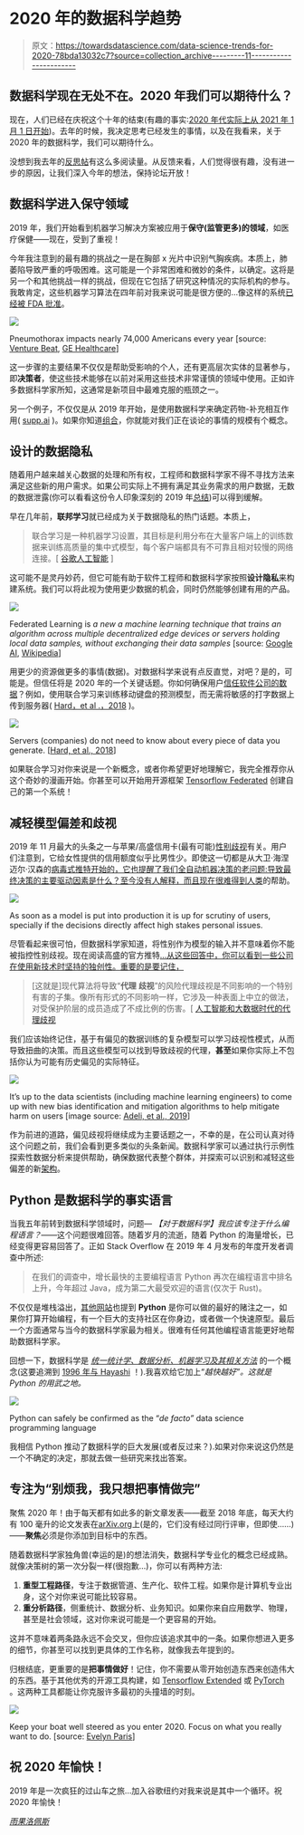 # 2020 年的数据科学趋势

> 原文：<https://towardsdatascience.com/data-science-trends-for-2020-78bda13032c7?source=collection_archive---------11----------------------->

## 数据科学现在无处不在。2020 年我们可以期待什么？

现在，人们已经在庆祝这个十年的结束(有趣的事实:[2020 年代实际上从 2021 年 1 月 1 日开始](https://www.nytimes.com/2019/11/28/us/what-is-decade.html))。去年的时候，我决定思考已经发生的事情，以及在我看来，关于 2020 年的数据科学，我们可以期待什么。

没想到我去年的[反思帖](/data-science-trends-for-2019-11b2397bd16b)有这么多阅读量。从反馈来看，人们觉得很有趣，没有进一步的原因，让我们深入今年的想法，保持论坛开放！

## 数据科学进入保守领域

2019 年，我们开始看到机器学习解决方案被应用于**保守(监管更多)的领域**，如医疗保健——现在，受到了重视！

今年我注意到的最有趣的挑战之一是在胸部 x 光片中识别气胸疾病。本质上，肺萎陷导致严重的呼吸困难。这可能是一个非常困难和微妙的条件，以确定。这将是另一个和其他挑战一样的挑战，但现在它包括了研究这种情况的实际机构的参与。我敢肯定，这些机器学习算法在四年前对我来说可能是很方便的…像这样的系统[已经被 FDA 批准](https://www.genewsroom.com/press-releases/ge-healthcare-receives-fda-clearance-first-artificial-intelligence-algorithms)。

![](img/73a79be53b5abe487f980270735bb3a6.png)

Pneumothorax impacts nearly 74,000 Americans every year [source: [Venture Beat](https://venturebeat.com/2019/12/03/google-details-ai-that-classifies-chest-x-rays-with-human-level-accuracy/), [GE Healthcare](https://www.gehealthcare.com/article/ai-embedded-x-ray-system-could-help-speed-up-detection-of-a-collapsed-lung)]

这一步骤的主要结果不仅仅是帮助受影响的个人，还有更高层次实体的显著参与，即**决策者**，使这些技术能够在以前对采用这些技术非常谨慎的领域中使用。正如许多数据科学家所知，这通常是新项目中最难克服的瓶颈之一。

另一个例子，不仅仅是从 2019 年开始，是使用数据科学来确定药物-补充相互作用( [supp.ai](https://supp.ai/) )。如果你知道[组合](https://en.wikipedia.org/wiki/Combination)，你就能对我们正在谈论的事情的规模有个概念。

## 设计的数据隐私

随着用户越来越关心数据的处理和所有权，工程师和数据科学家不得不寻找方法来满足这些新的用户需求。如果公司实际上不拥有满足其业务需求的用户数据，无数的数据泄露(你可以看看这份令人印象深刻的 2019 年[总结](https://www.cnet.com/news/biggest-data-breaches-of-2019-same-mistakes-different-year/))可以得到缓解。

早在几年前，**联邦学习**就已经成为关于数据隐私的热门话题。本质上，

> 联合学习是一种机器学习设置，其目标是利用分布在大量客户端上的训练数据来训练高质量的集中式模型，每个客户端都具有不可靠且相对较慢的网络连接。[ [谷歌人工智能](https://research.google/pubs/pub45648/) ]

这可能不是灵丹妙药，但它可能有助于软件工程师和数据科学家按照**设计隐私**来构建系统。我们可以将此视为使用更少数据的机会，同时仍然能够创建有用的产品。

![](img/01f93416662a9abd39f4c7b3ed07eab5.png)

Federated Learning is *a new a machine learning technique that trains an algorithm across multiple decentralized edge devices or servers holding local data samples, without exchanging their data samples* [source: [Google AI](https://federated.withgoogle.com/), [Wikipedia](https://en.wikipedia.org/wiki/Federated_learning)]

用更少的资源做更多的事情(数据)。对数据科学来说有点反直觉，对吧？是的，可能是。但信任将是 2020 年的一个关键话题。你如何确保用户[信任软件公司的数据](https://www.cnbc.com/2019/02/13/consumers-dont-trust-tech-companies-with-health-data-rock-health.html)？例如，使用联合学习来训练移动键盘的预测模型，而无需将敏感的打字数据上传到服务器( [Hard，et al .，2018](https://arxiv.org/abs/1811.03604) )。

![](img/7c321e750b503223f96e53bde8c70798.png)

Servers (companies) do not need to know about every piece of data you generate. [[Hard, et al., 2018](https://arxiv.org/pdf/1811.03604.pdf)]

如果联合学习对你来说是一个新概念，或者你希望更好地理解它，我完全推荐你从这个奇妙的漫画开始。你甚至可以开始用开源框架 [Tensorflow Federated](https://www.tensorflow.org/federated) 创建自己的第一个系统！

## 减轻模型偏差和歧视

2019 年 11 月最大的头条之一与苹果/高盛信用卡(最有可能)[性别歧视](https://www.wired.com/story/the-apple-card-didnt-see-genderand-thats-the-problem/)有关。用户们注意到，它给女性提供的信用额度似乎比男性少。即使这一切都是从大卫·海涅迈尔·汉森的[病毒式推特开始的，它也提醒了我们全自动机器决策的老问题:导致最终决策的主要驱动因素是什么？至今没有人解释，而且现在](https://twitter.com/dhh)[很难得到人类](https://twitter.com/stevewoz/status/1193330241478901760)的帮助。

![](img/dd8480fca28c9d677bf0d454693373e7.png)

As soon as a model is put into production it is up for scrutiny of users, specially if the decisions directly affect high stakes personal issues.

尽管看起来很可怕，但数据科学家知道，将性别作为模型的输入并不意味着你不能被指控性别歧视。现在阅读高盛的官方推特[...从这些回答中，你可以看到一些公司在使用新技术时坚持的独创性。重要的是要记住，](https://twitter.com/gsbanksupport/status/1194022629419704320)

> [这就是]现代算法将导致“**代理** **歧视**”的风险代理歧视是不同影响的一个特别有害的子集。像所有形式的不同影响一样，它涉及一种表面上中立的做法，对受保护阶层的成员造成了不成比例的伤害。[ [人工智能和大数据时代的代理歧视](https://papers.ssrn.com/sol3/papers.cfm?abstract_id=3347959)

我们应该始终记住，基于有偏见的数据训练的复杂模型可以学习歧视性模式，从而导致扭曲的决策。而且这些模型可以找到导致歧视的代理，**甚至**如果你实际上不包括你认为可能有历史偏见的实际特征。

![](img/1cea58a6a15bd810d0d81ea9b4b80561.png)

It’s up to the data scientists (including machine learning engineers) to come up with new bias identification and mitigation algorithms to help mitigate harm on users [image source: [Adeli, et al., 2019](https://arxiv.org/pdf/1910.03676.pdf)]

作为前进的道路，偏见歧视将继续成为主要话题之一，不幸的是，在公司认真对待这个问题之前，我们会看到更多类似的头条新闻。数据科学家可以通过执行示例性探索性数据分析来提供帮助，确保数据代表整个群体，并探索可以识别和减轻这些偏差的新[架构](https://arxiv.org/abs/1910.03676)。

## Python 是数据科学的事实语言

当我五年前转到数据科学领域时，问题— *【对于数据科学】我应该专注于什么编程语言？*——这个问题很难回答。随着岁月的流逝，随着 Python 的海量增长，已经变得更容易回答了。正如 Stack Overflow 在 2019 年 4 月发布的年度开发者调查中所述:

> 在我们的调查中，增长最快的主要编程语言 Python 再次在编程语言中排名上升，今年超过 Java，成为第二大最受欢迎的语言(仅次于 Rust)。

不仅仅是堆栈溢出，[其他网站](https://hackr.io/blog/best-programming-languages-to-learn-2019-jobs-future)也提到 **Python** 是你可以做的最好的赌注之一，如果你打算开始编程，有一个巨大的支持社区在你身边，或者做一个快速原型。最后一个方面通常与当今的数据科学家最为相关。很难有任何其他编程语言能更好地帮助数据科学家。

回想一下，数据科学是 [*统一统计学、数据分析、机器学习及其相关方法*](https://en.wikipedia.org/wiki/Data_science#cite_note-Hayashi-3) 的一个概念(这要追溯到 [1996 年与 Hayashi](https://www.springer.com/gp/book/9784431702085) ！).我喜欢给它加上“*越快越好”。这就是 Python 的用武之地。*

![](img/10848c65883a04daa4fb46bb34fe3013.png)

Python can safely be confirmed as the “*de facto”* data science programming language

我相信 Python 推动了数据科学的巨大发展(或者反过来？).如果对你来说这仍然是一个不确定的决定，那就去做一些研究来找出答案。

## 专注为“别烦我，我只想把事情做完”

聚焦 2020 年！由于每天都有如此多的新文章发表——截至 2018 年底，每天大约有 100 毫升的论文发表在[arXiv.org](https://arxiv.org/)上(是的，它们没有经过同行评审，但即使……)——**聚焦**必须是你添加到目标中的东西。

随着数据科学家独角兽(幸运的是)的想法消失，数据科学专业化的概念已经成熟。就像决策树的第一次分裂一样(很抱歉…)，你可以有两种方法:

1.  **重型工程路径**，专注于数据管道、生产化、软件工程。如果你是计算机专业出身，这个对你来说可能比较容易。
2.  **重分析路径**，侧重统计、数据分析、业务知识。如果你来自应用数学、物理，甚至是社会领域，这对你来说可能是一个更容易的开始。

这并不意味着两条路永远不会交叉，但你应该追求其中的一条。如果你想进入更多的细节，你甚至可以找到更具体的工作名称，就像我去年提到的。

归根结底，更重要的是**把事情做好**！记住，你不需要从零开始创造东西来创造伟大的东西。基于其他优秀的开源工具构建，如 [Tensorflow Extended](https://www.tensorflow.org/tfx) 或 [PyTorch](https://pytorch.org/) 。这两种工具都能让你克服许多最初的头撞墙的时刻。

![](img/4f6485a0a66b65a08e86fd1cb79a90a9.png)

Keep your boat well steered as you enter 2020\. Focus on what you really want to do. [source: [Evelyn Paris](https://unsplash.com/@evelynparis)]

## 祝 2020 年愉快！

2019 年是一次疯狂的过山车之旅…加入谷歌纽约对我来说是其中一个循环。祝 2020 年愉快！

[*雨果洛佩斯*](https://www.linkedin.com/in/hugodlopes/)